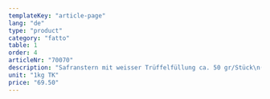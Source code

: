 ```yaml
---
templateKey: "article-page"
lang: "de"
type: "product"
category: "fatto"
table: 1
order: 4
articleNr: "70070"
description: "Safranstern mit weisser Trüffelfüllung ca. 50 gr/Stück\n(November bis Januar)"
unit: "1kg TK"
price: "69.50"
---
```

